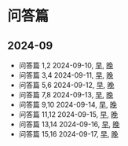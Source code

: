 # 问答篇

## 2024-09

- 问答篇 1,2 2024-09-10, [早](./2024/09/10.upper.md), [晚](./2024/09/10.lower.md)
- 问答篇 3,4 2024-09-11, [早](./2024/09/11.upper.md), [晚](./2024/09/11.lower.md)
- 问答篇 5,6 2024-09-12, [早](./2024/09/12.upper.md), [晚](./2024/09/12.lower.md)
- 问答篇 7,8 2024-09-13, [早](./2024/09/13.upper.md), [晚](./2024/09/13.lower.md)
- 问答篇 9,10 2024-09-14, [早](./2024/09/14.upper.md), [晚](./2024/09/14.lower.md)
- 问答篇 11,12 2024-09-15, [早](./2024/09/15.upper.md), [晚](./2024/09/15.lower.md)
- 问答篇 13,14 2024-09-16, [早](./2024/09/16.upper.md), [晚](./2024/09/16.lower.md)
- 问答篇 15,16 2024-09-17, [早](./2024/09/17.upper.md), [晚](./2024/09/17.lower.md)
